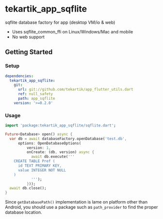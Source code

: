 # tekartik_app_sqflite

sqflite database factory for app (desktop VM/io & web)
- Uses sqflite_common_ffi on Linux/Windows/Mac and mobile
- No web support

## Getting Started

### Setup

```yaml
dependencies:
  tekartik_app_sqflite:
    git:
      url: git://github.com/tekartik/app_flutter_utils.dart
      ref: null_safety
      path: app_sqflite
    version: '>=0.2.0'
```

### Usage

```dart
import 'package:tekartik_app_sqflite/sqflite.dart';

Future<Database> open() async {
  var db = await databaseFactory.openDatabase('test.db',
      options: OpenDatabaseOptions(
          version: 1,
          onCreate: (db, version) async {
            await db.execute('''
    CREATE TABLE Pref (
      id TEXT PRIMARY KEY,
      value INTEGER NOT NULL
    )
            ''');
          }));
  await db.close();
}
```

Since `getDatabasePath()` implementation is lame on platform other than Android, you should use a package such as 
`path_provider` to find the proper database location.